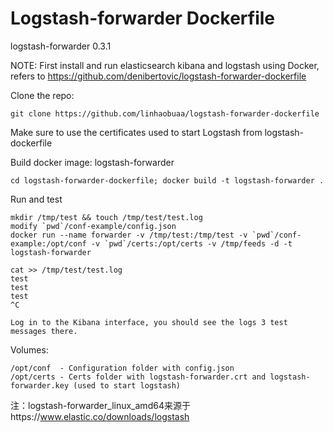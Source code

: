# Logstash-forwarder Dockerfile

logstash-forwarder 0.3.1

NOTE: First install and run elasticsearch kibana and logstash using Docker, refers to https://github.com/denibertovic/logstash-forwarder-dockerfile

Clone the repo:

    git clone https://github.com/linhaobuaa/logstash-forwarder-dockerfile

Make sure to use the certificates used to start Logstash from logstash-dockerfile

Build docker image: logstash-forwarder
   
    cd logstash-forwarder-dockerfile; docker build -t logstash-forwarder .

Run and test

    mkdir /tmp/test && touch /tmp/test/test.log
    modify `pwd`/conf-example/config.json
    docker run --name forwarder -v /tmp/test:/tmp/test -v `pwd`/conf-example:/opt/conf -v `pwd`/certs:/opt/certs -v /tmp/feeds -d -t logstash-forwarder

    cat >> /tmp/test/test.log
    test
    test
    test
    ^C

    Log in to the Kibana interface, you should see the logs 3 test messages there.

Volumes:

    /opt/conf  - Configuration folder with config.json
    /opt/certs - Certs folder with logstash-forwarder.crt and logstash-forwarder.key (used to start logstash)

注：logstash-forwarder_linux_amd64来源于https://www.elastic.co/downloads/logstash
